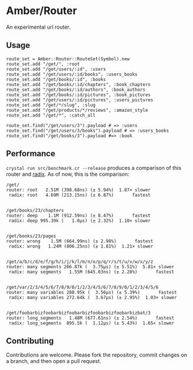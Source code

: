 # Amber/Router

An experimental url router.

## Usage

```crystal
route_set = Amber::Router::RouteSet(Symbol).new
route_set.add "/get/", :root
route_set.add "/get/users/:id", :users
route_set.add "/get/users/:id/books", :users_books
route_set.add "/get/books/:id", :books
route_set.add "/get/books/:id/chapters", :book_chapters
route_set.add "/get/books/:id/authors", :book_authors
route_set.add "/get/books/:id/pictures", :book_pictures
route_set.add "/get/users/:id/pictures", :users_pictures
route_set.add "/get/*/slug", :slug
route_set.add "/get/products/*/reviews", :amazon_style
route_set.add "/get/*", :catch_all

route_set.find("/get/users/3").payload # => :users
route_set.find("/get/users/3/books").payload # => :users_books
route_set.find("/get/books/3").payload #=> :book
```

## Performance

`crystal run src/benchmark.cr --release` produces a comparison of this router and [radix](/luislavena/radix). As of now, this is the comparison:

```
/get/
router: root   2.51M (398.68ns) (± 5.94%)  1.87× slower
 radix: root   4.69M (213.15ns) (± 6.87%)       fastest


/get/books/23/chapters
router: deep    1.1M (912.59ns) (± 8.47%)       fastest
 radix: deep 995.39k (   1.0µs) (± 2.32%)  1.10× slower


/get/books/23/pages
router: wrong    1.5M (664.99ns) (± 2.98%)       fastest
 radix: wrong   1.24M (806.25ns) (± 1.81%)  1.21× slower


/get/a/b/c/d/e/f/g/h/i/j/k/l/m/n/o/p/q/r/s/t/u/v/w/x/y/z
router: many segments 266.87k (  3.75µs) (± 5.51%)  5.81× slower
 radix: many segments   1.55M (645.03ns) (± 2.28%)       fastest


/get/var/2/3/4/5/6/7/8/9/0/1/2/3/4/5/6/7/8/9/0/1/2/3/4/5/6
router: many variables 280.95k (  3.56µs) (± 5.39%)       fastest
 radix: many variables 272.64k (  3.67µs) (± 2.95%)  1.03× slower


/get/foobarbizfoobarbizfoobarbizfoobarbizfoobarbizbat/3
router: long_segments   1.48M (677.61ns) (± 2.54%)       fastest
 radix: long_segments  895.5k (  1.12µs) (± 5.43%)  1.65× slower
```

## Contributing

Contributions are welcome. Please fork the repository, commit changes on a branch, and then open a pull request.
